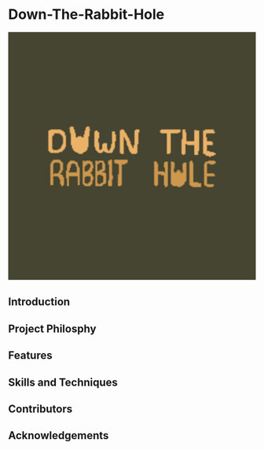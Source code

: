 # Down-The-Rabbit-Hole
![Down-The-Rabbit-Hole Logo](https://github.com/Mandy-cyber/Down-The-Rabbit-Hole/blob/main/DowntheRabbitholelogo.jpg)

## Introduction
## Project Philosphy
## Features
## Skills and Techniques
## Contributors
## Acknowledgements
